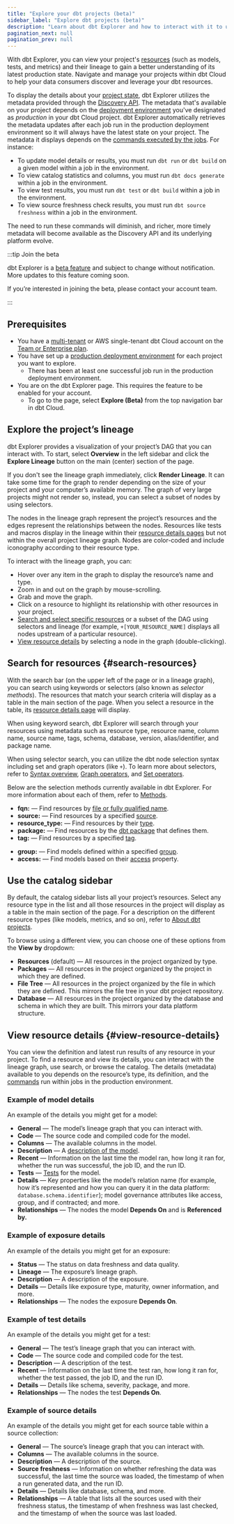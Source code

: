 ```yaml
---
title: "Explore your dbt projects (beta)"
sidebar_label: "Explore dbt projects (beta)"
description: "Learn about dbt Explorer and how to interact with it to understand, improve, and leverage your data pipelines."
pagination_next: null
pagination_prev: null
---
```


With dbt Explorer, you can view your project's [resources](/docs/build/projects) (such as models, tests, and metrics) and their <Term id="data-lineage">lineage</Term> to gain a better understanding of its latest production state. Navigate and manage your projects within dbt Cloud to help your data consumers discover and leverage your dbt resources.

To display the details about your [project state](/docs/dbt-cloud-apis/project-state), dbt Explorer utilizes the metadata provided through the [Discovery API](/docs/dbt-cloud-apis/discovery-api). The metadata that's available on your project depends on the [deployment environment](/docs/deploy/deploy-environments) you've designated as _production_ in your dbt Cloud project. dbt Explorer automatically retrieves the metadata updates after each job run in the production deployment environment so it will always have the latest state on your project. The metadata it displays depends on the [commands executed by the jobs](/docs/deploy/job-commands). For instance:

- To update model details or results, you must run `dbt run` or `dbt build` on a given model within a job in the environment.
- To view catalog statistics and columns, you must run `dbt docs generate` within a job in the environment.
- To view test results, you must run `dbt test` or `dbt build` within a job in the environment.
- To view source freshness check results, you must run `dbt source freshness` within a job in the environment.

The need to run these commands will diminish, and richer, more timely metadata will become available as the Discovery API and its underlying platform evolve.

:::tip Join the beta

dbt Explorer is a [beta feature](/docs/dbt-versions/product-lifecycles#dbt-cloud) and subject to change without notification. More updates to this feature coming soon.

If you’re interested in joining the beta, please contact your account team.
 
:::

## Prerequisites

- You have a [multi-tenant](/docs/cloud/about-cloud/tenancy#multi-tenant) or AWS single-tenant dbt Cloud account on the [Team or Enterprise plan](https://www.getdbt.com/pricing/).
- You have set up a [production deployment environment](/docs/deploy/deploy-environments#set-as-production-environment-beta) for each project you want to explore.
    - There has been at least one successful job run in the production deployment environment.
- You are on the dbt Explorer page. This requires the feature to be enabled for your account. 
    - To go to the page, select **Explore (Beta)** from the top navigation bar in dbt Cloud.

## Explore the project’s lineage

dbt Explorer provides a visualization of your project’s <Term id="dag">DAG</Term> that you can interact with. To start, select **Overview** in the left sidebar and click the **Explore Lineage** button on the main (center) section of the page. 

If you don't see the lineage graph immediately, click **Render Lineage**. It can take some time for the graph to render depending on the size of your project and your computer’s available memory. The graph of very large projects might not render so, instead, you can select a subset of nodes by using selectors.

The nodes in the lineage graph represent the project’s resources and the edges represent the relationships between the nodes. Resources like tests and macros display in the lineage within their [resource details pages](#view-resource-details) but not within the overall project lineage graph. Nodes are color-coded and include iconography according to their resource type.

To interact with the lineage graph, you can:

- Hover over any item in the graph to display the resource’s name and type.
- Zoom in and out on the graph by mouse-scrolling.
- Grab and move the graph.
- Click on a resource to highlight its relationship with other resources in your project.
- [Search and select specific resources](#search-resources) or a subset of the DAG using selectors and lineage (for example, `+[YOUR_RESOURCE_NAME]` displays all nodes upstream of a particular resource).
- [View resource details](#view-resource-details) by selecting a node in the graph (double-clicking).


<Lightbox src="/img/docs/collaborate/dbt-explorer/lineage-v1.gif" width="%" title="Explore the lineage graph" />


## Search for resources {#search-resources}
With the search bar (on the upper left of the page or in a lineage graph), you can search using keywords or selectors (also known as *selector methods*). The resources that match your search criteria will display as a table in the main section of the page. When you select a resource in the table, its [resource details page](#view-resource-details) will display.

When using keyword search, dbt Explorer will search through your resources using metadata such as resource type, resource name, column name, source name, tags, schema, database, version, alias/identifier, and package name.

When using selector search, you can utilize the dbt node selection syntax including set and graph operators (like `+`). To learn more about selectors, refer to [Syntax overview](/reference/node-selection/syntax), [Graph operators](/reference/node-selection/graph-operators), and [Set operators](/reference/node-selection/set-operators). 

Below are the selection methods currently available in dbt Explorer. For more information about each of them, refer to [Methods](/reference/node-selection/methods).   

- **fqn:** &mdash; Find resources by [file or fully qualified name](/reference/node-selection/methods#the-file-or-fqn-method).
- **source:** &mdash; Find resources by a specified [source](/reference/node-selection/methods#the-source-method).
- **resource_type:** &mdash; Find resources by their [type](/reference/node-selection/methods#the-resource_type-method).
- **package:** &mdash; Find resources by the [dbt package](/reference/node-selection/methods#the-package-method) that defines them.
- **tag:** &mdash; Find resources by a specified [tag](/reference/node-selection/methods#the-tag-method).

<VersionBlock firstVersion="1.5">

- **group:** &mdash; Find models defined within a specified [group](/reference/node-selection/methods#the-group-method).
- **access:** &mdash; Find models based on their [access](/reference/node-selection/methods#the-access-method) property.

</VersionBlock>

<Lightbox src="/img/docs/collaborate/dbt-explorer/search-v1.gif" title="Explore the search bar" />

## Use the catalog sidebar

By default, the catalog sidebar lists all your project’s resources. Select any resource type in the list and all those resources in the project will display as a table in the main section of the page. For a description on the different resource types (like models, metrics, and so on), refer to [About dbt projects](https://docs.getdbt.com/docs/build/projects). 

To browse using a different view, you can choose one of these options from the **View by** dropdown:

- **Resources** (default) &mdash; All resources in the project organized by type.
- **Packages** &mdash; All resources in the project organized by the project in which they are defined.
- **File Tree** &mdash; All resources in the project organized by the file in which they are defined. This mirrors the file tree in your dbt project repository.
- **Database** &mdash; All resources in the project organized by the database and schema in which they are built. This mirrors your data platform structure.

<Lightbox src="/img/docs/collaborate/dbt-explorer/catalog-sidebar-v1.gif" title="Explore the catalog sidebar" />

## View resource details {#view-resource-details}
You can view the definition and latest run results of any resource in your project. To find a resource and view its details, you can interact with the lineage graph, use search, or browse the catalog. The details (metadata) available to you depends on the resource’s type, its definition, and the [commands](/docs/deploy/job-commands) run within jobs in the production environment. 

<Lightbox src="/img/docs/collaborate/dbt-explorer/model-resource-details-v1.gif" title="Explore a model's resource details" />



### Example of model details

An example of the details you might get for a model:

- **General** &mdash; The model’s lineage graph that you can interact with.
- **Code** &mdash; The source code and compiled code for the model.
- **Columns** &mdash; The available columns in the model.
- **Description** &mdash; A [description of the model](/docs/collaborate/documentation#adding-descriptions-to-your-project).
- **Recent** &mdash; Information on the last time the model ran, how long it ran for, whether the run was successful, the job ID, and the run ID.
- **Tests** &mdash; [Tests](/docs/build/tests) for the model.
- **Details** &mdash; Key properties like the model’s relation name (for example, how it’s represented and how you can query it in the data platform: `database.schema.identifier`); model governance attributes like access, group, and if contracted; and more.
- **Relationships** &mdash; The nodes the model **Depends On** and is **Referenced by.**

### Example of exposure details

An example of the details you might get for an exposure:

- **Status** &mdash; The status on data freshness and data quality.
- **Lineage** &mdash; The exposure’s lineage graph.
- **Description** &mdash; A description of the exposure.
- **Details** &mdash; Details like exposure type, maturity, owner information, and more.
- **Relationships** &mdash; The nodes the exposure **Depends On**.

### Example of test details

An example of the details you might get for a test:

- **General** &mdash; The test’s lineage graph that you can interact with.
- **Code** &mdash; The source code and compiled code for the test.
- **Description** &mdash; A description of the test.
- **Recent** &mdash; Information on the last time the test ran, how long it ran for, whether the test passed, the job ID, and the run ID.
- **Details** &mdash; Details like schema, severity, package, and more.
- **Relationships** &mdash; The nodes the test **Depends On**.

### Example of source details

An example of the details you might get for each source table within a source collection:

- **General** &mdash; The source’s lineage graph that you can interact with.
- **Columns** &mdash; The available columns in the source.
- **Description** &mdash; A description of the source.
- **Source freshness** &mdash; Information on whether refreshing the data was successful, the last time the source was loaded, the timestamp of when a run generated data, and the run ID.
- **Details** &mdash; Details like database, schema, and more.
- **Relationships** &mdash; A table that lists all the sources used with their freshness status, the timestamp of when freshness was last checked, and the timestamp of when the source was last loaded.